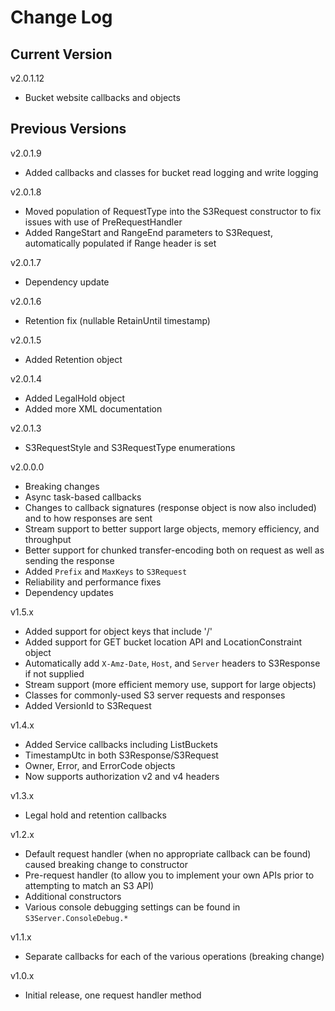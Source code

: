 # Change Log

## Current Version

v2.0.1.12

- Bucket website callbacks and objects

## Previous Versions

v2.0.1.9

- Added callbacks and classes for bucket read logging and write logging

v2.0.1.8

- Moved population of RequestType into the S3Request constructor to fix issues with use of PreRequestHandler
- Added RangeStart and RangeEnd parameters to S3Request, automatically populated if Range header is set

v2.0.1.7

- Dependency update

v2.0.1.6

- Retention fix (nullable RetainUntil timestamp)

v2.0.1.5

- Added Retention object

v2.0.1.4

- Added LegalHold object
- Added more XML documentation

v2.0.1.3

- S3RequestStyle and S3RequestType enumerations

v2.0.0.0

- Breaking changes
- Async task-based callbacks
- Changes to callback signatures (response object is now also included) and to how responses are sent
- Stream support to better support large objects, memory efficiency, and throughput
- Better support for chunked transfer-encoding both on request as well as sending the response
- Added ```Prefix``` and ```MaxKeys``` to ```S3Request```
- Reliability and performance fixes
- Dependency updates

v1.5.x

- Added support for object keys that include '/'
- Added support for GET bucket location API and LocationConstraint object
- Automatically add ```X-Amz-Date```, ```Host```, and ```Server``` headers to S3Response if not supplied
- Stream support (more efficient memory use, support for large objects)
- Classes for commonly-used S3 server requests and responses
- Added VersionId to S3Request
 
v1.4.x

- Added Service callbacks including ListBuckets
- TimestampUtc in both S3Response/S3Request
- Owner, Error, and ErrorCode objects
- Now supports authorization v2 and v4 headers

v1.3.x

- Legal hold and retention callbacks

v1.2.x

- Default request handler (when no appropriate callback can be found) caused breaking change to constructor
- Pre-request handler (to allow you to implement your own APIs prior to attempting to match an S3 API)
- Additional constructors
- Various console debugging settings can be found in ```S3Server.ConsoleDebug.*``` 

v1.1.x

- Separate callbacks for each of the various operations (breaking change)

v1.0.x

- Initial release, one request handler method


